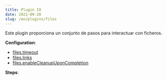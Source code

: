 ```yaml
---
title: Plugin IO
date: 2022-09-20
slug: /en/plugins/files
---
```


Este plugin proporciona un conjunto de pasos para interactuar con ficheros.


**Configuration**:
- [files.timeout](#filestimeout)
- [files.links](#fileslinks)
- [files.enableCleanupUponCompletion](#filesenablecleanupuponcompletion)

**Steps**:
